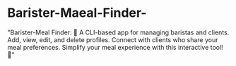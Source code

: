 # Barister-Maeal-Finder-
 "Barister-Meal Finder: 🍲 A CLI-based app for managing baristas and clients. Add, view, edit, and delete profiles. Connect with clients who share your meal preferences. Simplify your meal experience with this interactive tool! 🚀"
